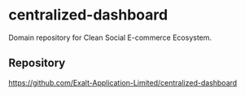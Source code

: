 # centralized-dashboard

Domain repository for Clean Social E-commerce Ecosystem.

## Repository
https://github.com/Exalt-Application-Limited/centralized-dashboard
